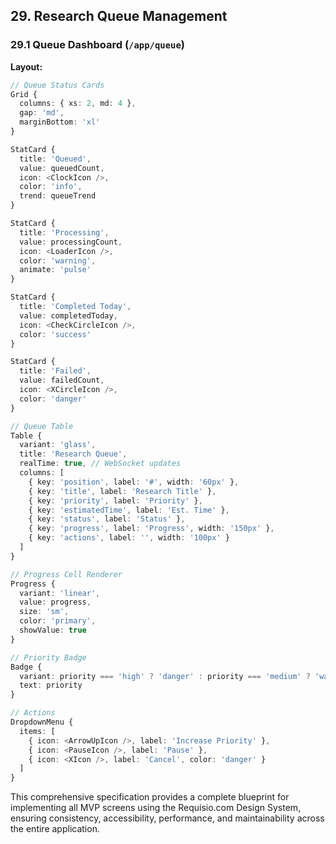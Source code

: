 ## 29. Research Queue Management

### 29.1 Queue Dashboard (`/app/queue`)

**Layout:**
```typescript
// Queue Status Cards
Grid {
  columns: { xs: 2, md: 4 },
  gap: 'md',
  marginBottom: 'xl'
}

StatCard {
  title: 'Queued',
  value: queuedCount,
  icon: <ClockIcon />,
  color: 'info',
  trend: queueTrend
}

StatCard {
  title: 'Processing',
  value: processingCount,
  icon: <LoaderIcon />,
  color: 'warning',
  animate: 'pulse'
}

StatCard {
  title: 'Completed Today',
  value: completedToday,
  icon: <CheckCircleIcon />,
  color: 'success'
}

StatCard {
  title: 'Failed',
  value: failedCount,
  icon: <XCircleIcon />,
  color: 'danger'
}

// Queue Table
Table {
  variant: 'glass',
  title: 'Research Queue',
  realTime: true, // WebSocket updates
  columns: [
    { key: 'position', label: '#', width: '60px' },
    { key: 'title', label: 'Research Title' },
    { key: 'priority', label: 'Priority' },
    { key: 'estimatedTime', label: 'Est. Time' },
    { key: 'status', label: 'Status' },
    { key: 'progress', label: 'Progress', width: '150px' },
    { key: 'actions', label: '', width: '100px' }
  ]
}

// Progress Cell Renderer
Progress {
  variant: 'linear',
  value: progress,
  size: 'sm',
  color: 'primary',
  showValue: true
}

// Priority Badge
Badge {
  variant: priority === 'high' ? 'danger' : priority === 'medium' ? 'warning' : 'default',
  text: priority
}

// Actions
DropdownMenu {
  items: [
    { icon: <ArrowUpIcon />, label: 'Increase Priority' },
    { icon: <PauseIcon />, label: 'Pause' },
    { icon: <XIcon />, label: 'Cancel', color: 'danger' }
  ]
}
```

This comprehensive specification provides a complete blueprint for implementing all MVP screens using the Requisio.com Design System, ensuring consistency, accessibility, performance, and maintainability across the entire application.